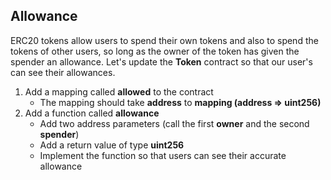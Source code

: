 ## Allowance
ERC20 tokens allow users to spend their own tokens and also to spend the tokens of other users, so long as the owner of the token has given the spender an allowance. Let's update the **Token** contract so that our user's can see their allowances. 

1. Add a mapping called **allowed** to the contract
    - The mapping should take **address** to **mapping (address => uint256)**
2. Add a function called **allowance**
    - Add two address parameters (call the first **owner** and the second **spender**)
    - Add a return value of type **uint256**
    - Implement the function so that users can see their accurate allowance
